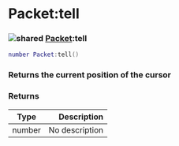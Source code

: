 # Packet:tell

### ![shared](../../home/packet/.gitbook/assets/shared.png) [Packet](../../home/packet/home/Packet/):tell

```lua
number Packet:tell()
```

### Returns the current position of the cursor

### Returns

| Type   |    Description |
| ------ | -------------: |
| number | No description |

